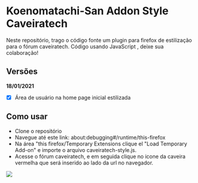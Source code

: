 # Koenomatachi-San Addon Style Caveiratech

Neste repositório, trago o código fonte um plugin para firefox de estilização para o fórum caveiratech. Código usando JavaScript , deixe sua colaboração!


## Versões

**18/01/2021**

- [x] Área de usuário na home page inicial estilizada


## Como usar

- Clone o repositório
- Navegue até este link: about:debugging#/runtime/this-firefox
- Na área "this firefox/Temporary Extensions clique el "Load Temporary Add-on" e importe o arquivo caveiratech-style.js.
- Acesse o fórum caveiratech, e em seguida clique no icone da caveira vermelha que será inserido ao lado da url no navegador.

![](https://caveiratech.com/)